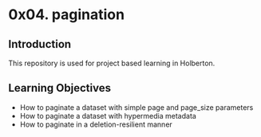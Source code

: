 # 0x04. pagination

## Introduction
This repository is used for project based learning in Holberton.

## Learning Objectives
- How to paginate a dataset with simple page and page_size parameters
- How to paginate a dataset with hypermedia metadata
- How to paginate in a deletion-resilient manner
